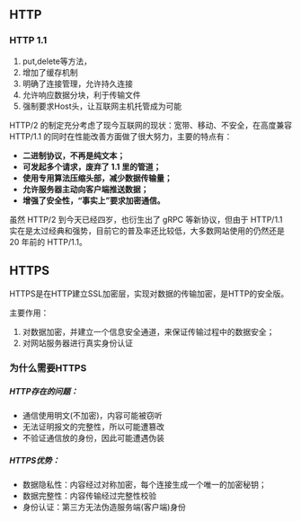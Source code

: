 

## HTTP

### HTTP 1.1

1. put,delete等方法，
2. 增加了缓存机制
3. 明确了连接管理，允许持久连接
4. 允许响应数据分块，利于传输文件
5. 强制要求Host头，让互联网主机托管成为可能



HTTP/2 的制定充分考虑了现今互联网的现状：宽带、移动、不安全，在高度兼容 HTTP/1.1 的同时在性能改善方面做了很大努力，主要的特点有：

- **二进制协议，不再是纯文本；**
- **可发起多个请求，废弃了 1.1 里的管道；**
- **使用专用算法压缩头部，减少数据传输量；**
- **允许服务器主动向客户端推送数据；**
- **增强了安全性，“事实上”要求加密通信。**

虽然 HTTP/2 到今天已经四岁，也衍生出了 gRPC 等新协议，但由于 HTTP/1.1 实在是太过经典和强势，目前它的普及率还比较低，大多数网站使用的仍然还是 20 年前的 HTTP/1.1。



































## HTTPS

HTTPS是在HTTP建立SSL加密层，实现对数据的传输加密，是HTTP的安全版。

主要作用：

1. 对数据加密，并建立一个信息安全通道，来保证传输过程中的数据安全；
2. 对网站服务器进行真实身份认证



### 为什么需要HTTPS

##### HTTP存在的问题：

- 通信使用明文(不加密)，内容可能被窃听
- 无法证明报文的完整性，所以可能遭篡改
- 不验证通信放的身份，因此可能遭遇伪装



##### HTTPS优势：

- 数据隐私性：内容经过对称加密，每个连接生成一个唯一的加密秘钥；
- 数据完整性：内容传输经过完整性校验
- 身份认证：第三方无法伪造服务端(客户端)身份

